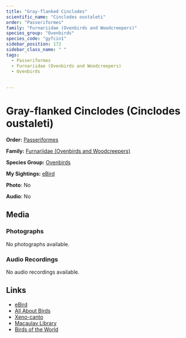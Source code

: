 ```yaml
---
title: "Gray-flanked Cinclodes"
scientific_name: "Cinclodes oustaleti"
order: "Passeriformes"
family: "Furnariidae (Ovenbirds and Woodcreepers)"
species_group: "Ovenbirds"
species_code: "gyfcin1"
sidebar_position: 172
sidebar_class_name: " "
tags: 
  - Passeriformes
  - Furnariidae (Ovenbirds and Woodcreepers)
  - Ovenbirds
  
  
---
```


# Gray-flanked Cinclodes (Cinclodes oustaleti)

**Order:** [Passeriformes](/tags/passeriformes)

**Family:** [Furnariidae (Ovenbirds and Woodcreepers)](/tags/furnariidae-ovenbirds-and-woodcreepers)

**Species Group:** [Ovenbirds](/tags/ovenbirds)

**My Sightings:** [eBird](https://ebird.org/lifelist?r=world&time=life&spp=gyfcin1)

**Photo**: No 

**Audio**: No

## Media
### Photographs
No photographs available.

### Audio Recordings
No audio recordings available.

## Links
* [eBird](https://ebird.org/species/gyfcin1) 
* [All About Birds](https://www.allaboutbirds.org/guide/gyfcin1) 
* [Xeno-canto](https://www.xeno-canto.org/species/cinclodes-oustaleti) 
* [Macaulay Library](https://search.macaulaylibrary.org/catalog?taxonCode=gyfcin1&sort=rating_rank_desc)
* [Birds of the World](https://birdsoftheworld.org/bow/species/gyfcin1)
